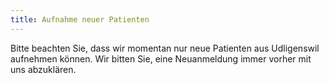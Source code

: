 ```yaml
---
title: Aufnahme neuer Patienten
---
```

Bitte beachten Sie, dass wir momentan nur neue Patienten aus Udligenswil
aufnehmen können. Wir bitten Sie, eine Neuanmeldung immer vorher mit uns
abzuklären.
